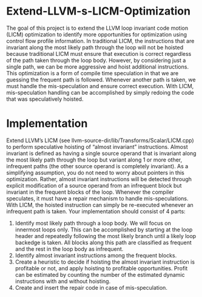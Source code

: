 # Extend-LLVM-s-LICM-Optimization
The goal of this project is to extend the LLVM loop invariant code motion (LICM) optimization to identify more opportunities for optimization using control flow profile information. 
In traditional LICM, the instructions that are invariant along the most likely path through the loop will not be hoisted because traditional LICM must ensure that execution is correct regardless of the path taken through the loop body.
However, by considering just a single path, we can be more aggressive and hoist additional instructions.
This optimization is a form of compile time speculation in that we are guessing the frequent path is followed. Whenever another path is taken, we must handle the mis-speculation and ensure correct execution. With LICM, mis-speculation handling can be accomplished by simply redoing the code that was speculatively hoisted.

# Implementation
Extend LLVM’s LICM (see llvm-source-dir/lib/Transforms/Scalar/LICM.cpp) to perform speculative hoisting of “almost invariant” instructions. Almost invariant is defined as having a single source operand that is invariant along the most likely path through the loop but variant along 1 or more other, infrequent paths (the other source operand is completely invariant). As a simplifying assumption, you do not need to worry about pointers in this optimization. Rather, almost invariant instructions will be detected through explicit modification of a source operand from an infrequent block but invariant in the frequent blocks of the loop. Whenever the compiler speculates, it must have a repair mechanism to handle mis-speculations. With LICM, the hoisted instruction can simply be re-executed whenever an infrequent path is taken. Your implementation should consist of 4 parts:
1. Identify most likely path through a loop body. We will focus on innermost loops only. This can be accomplished by starting at the loop header and repeatedly following the most likely branch until a likely loop backedge is taken. All blocks along this path are classified as frequent and the rest in the loop body as infrequent.
2. Identify almost invariant instructions among the frequent blocks.
3. Create a heuristic to decide if hoisting the almost invariant instruction is profitable or not, and
apply hoisting to profitable opportunities. Profit can be estimated by counting the number of the
estimated dynamic instructions with and without hoisting.
4. Create and insert the repair code in case of mis-speculation.
